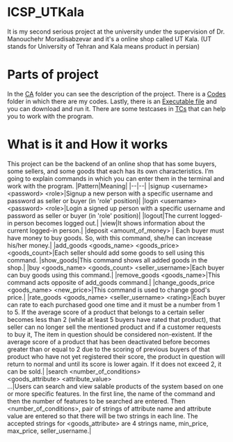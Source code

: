 
# ICSP_UTKala
It is my second serious project at the university under the supervision of Dr. Manouchehr Moradisabzevar and it's a online shop called UT Kala. (UT stands for University of Tehran and Kala means product in persian)

# Parts of project
In the [CA](https://github.com/mahdimoeini8102/ICSP_UTKala/tree/main/CA) folder you can see the description of the project. There is a [Codes](https://github.com/mahdimoeini8102/ICSP_UTKala/tree/main/Codes) folder in which there are my codes. Lastly, there is an [Executable file](https://github.com/mahdimoeini8102/ICSP_UTKala/tree/main/Executable%20file) and you can download and run it. There are some testcases in [TCs](https://github.com/mahdimoeini8102/ICSP_UTKala/tree/main/TCs) that can help you to work with the program.

# What is it and How it works
This project can be the backend of an online shop that has some buyers, some sellers, and some goods that each has its own characteristics. I’m going to explain commands in which you can enter them in the terminal and work with the program.
|Pattern|Meaning|
|--|--|
|signup \<username> \<password> \<role>|Signup a new person with a specific username and password as seller or buyer (in 'role' position)|
|login \<username> \<password> \<role>|Login a signed up person with a specific username and password as seller or buyer (in 'role' position)|
|logout|The current logged-in person becomes logged out.|
|view|It shows information about the current logged-in person.|
|deposit \<amount_of_money> | Each buyer must have money to buy goods. So, with this command, she/he can increase his/her money.|
|add_goods \<goods_name> \<goods_price> \<goods_count>|Each seller should add some goods to sell using this command.
|show_goods|This command shows all added goods in the shop.|
|buy \<goods_name> \<goods_count> \<seller_username>|Each buyer can buy goods using this command.|
|remove_goods \<goods_name>|This command acts opposite of add_goods command.|
|change_goods_price \<goods_name> \<new_price>|This command is used to change good's price.|
|rate_goods \<goods_name> \<seller_username> \<rating>|Each buyer can rate to each purchased good one time and it must be a number from 1 to 5. If the average score of a product that belongs to a certain seller becomes less than 2 (while at least 5 buyers have rated that product), that seller can no longer sell the mentioned product and if a customer requests to buy it, The item in question should be considered non-existent. If the average score of a product that has been deactivated before becomes greater than or equal to 2 due to the scoring of previous buyers of that product who have not yet registered their score, the product in question will return to normal and until its score is lower again. If it does not exceed 2, it can be sold.|
|search \<number_of_conditions> <br> \<goods_attribute> \<attribute_value> <br> ...|Users can search and view salable products of the system based on one or more specific features. In the first line, the name of the command and then the number of features to be searched are entered. Then <number_of_conditions>, pair of strings of attribute name and attribute value are entered so that there will be two strings in each line. The accepted strings for <goods_attribute> are 4 strings name, min_price, max_price, seller_username.|


